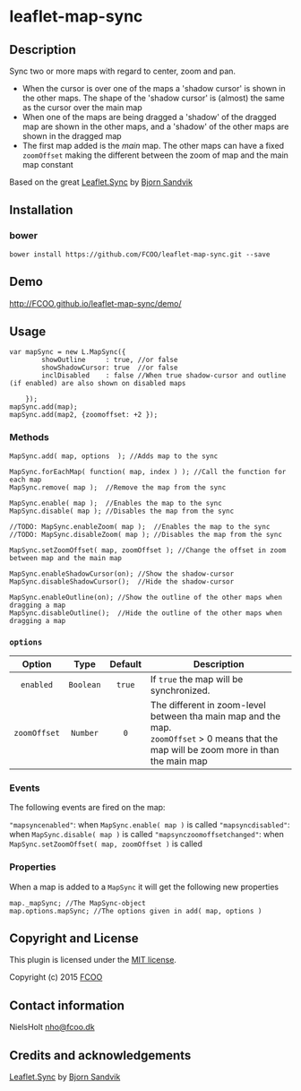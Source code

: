 # leaflet-map-sync
>


## Description
Sync two or more maps with regard to center, zoom and pan.


- When the cursor is over one of the maps a 'shadow cursor' is shown in the other maps.
    The shape of the 'shadow cursor' is (almost) the same as the cursor over the main map
- When one of the maps are being dragged a 'shadow' of the dragged map are shown in the other maps, and a 'shadow' of the other maps are shown in the dragged map 
- The first map added is the *main* map. The other maps can have a fixed `zoomOffset` making the different between the zoom of map and the main map constant

Based on the great [Leaflet.Sync](https://github.com/turban/Leaflet.Sync) by [Bjorn Sandvik](https://github.com/turban/)

## Installation
### bower
`bower install https://github.com/FCOO/leaflet-map-sync.git --save`

## Demo
http://FCOO.github.io/leaflet-map-sync/demo/ 

## Usage
	var mapSync = new L.MapSync({
            showOutline     : true, //or false
            showShadowCursor: true  //or false
            inclDisabled    : false //When true shadow-cursor and outline (if enabled) are also shown on disabled maps

        });
	mapSync.add(map);
	mapSync.add(map2, {zoomoffset: +2 });

### Methods

	MapSync.add( map, options  ); //Adds map to the sync	

	MapSync.forEachMap( function( map, index ) ); //Call the function for each map
	MapSync.remove( map ); 	//Remove the map from the sync

	MapSync.enable( map );	//Enables the map to the sync
	MapSync.disable( map );	//Disables the map from the sync

	//TODO: MapSync.enableZoom( map );	//Enables the map to the sync
	//TODO: MapSync.disableZoom( map );	//Disables the map from the sync

    MapSync.setZoomOffset( map, zoomOffset ); //Change the offset in zoom between map and the main map

	MapSync.enableShadowCursor(on); //Show the shadow-cursor
	MapSync.disableShadowCursor();  //Hide the shadow-cursor

	MapSync.enableOutline(on); //Show the outline of the other maps when dragging a map
	MapSync.disableOutline();  //Hide the outline of the other maps when dragging a map
        


### `options`
| Option | Type | Default | Description |
| :--: | :--: | :-----: | --- |
| `enabled` | `Boolean` | `true` | If `true` the map will be synchronized. |
| `zoomOffset` | `Number` | `0` | The different in zoom-level between tha main map and the map.<br> `zoomOffset` > 0 means that the map will be zoom more in than the main map |

### Events
The following events are fired on the map:

`"mapsyncenabled"`: when `MapSync.enable( map )` is called
`"mapsyncdisabled"`: when `MapSync.disable( map )` is called
`"mapsynczoomoffsetchanged"`: when `MapSync.setZoomOffset( map, zoomOffset )` is called

### Properties 
When a map is added to a `MapSync` it will get the following new properties

    map._mapSync; //The MapSync-object
    map.options.mapSync; //The options given in add( map, options )

## Copyright and License
This plugin is licensed under the [MIT license](https://github.com/FCOO/leaflet-map-sync/LICENSE).

Copyright (c) 2015 [FCOO](https://github.com/FCOO)

## Contact information

NielsHolt nho@fcoo.dk


## Credits and acknowledgements

[Leaflet.Sync](https://github.com/turban/Leaflet.Sync) by [Bjorn Sandvik](https://github.com/turban/)


